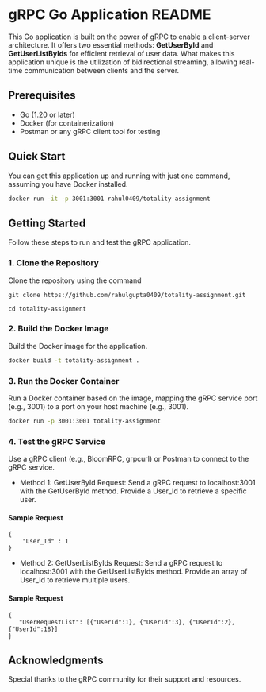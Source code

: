 # gRPC Go Application README
This Go application is built on the power of gRPC to enable a client-server architecture. It offers two essential methods: **GetUserById** and **GetUserListByIds** for efficient retrieval of user data. What makes this application unique is the utilization of bidirectional streaming, allowing real-time communication between clients and the server.



## Prerequisites
* Go (1.20 or later)
* Docker (for containerization)
* Postman or any gRPC client tool for testing

## Quick Start

You can get this application up and running with just one command, assuming you have Docker installed.
```bash
docker run -it -p 3001:3001 rahul0409/totality-assignment
```

## Getting Started
Follow these steps to run and test the gRPC application.

### 1. Clone the Repository
Clone the repository using the command
~~~ 
git clone https://github.com/rahulgupta0409/totality-assignment.git
~~~
```
cd totality-assignment
```
### 2. Build the Docker Image
Build the Docker image for the application.

```bash
docker build -t totality-assignment .
```
### 3. Run the Docker Container
Run a Docker container based on the image, mapping the gRPC service port (e.g., 3001) to a port on your host machine (e.g., 3001).

```bash
docker run -p 3001:3001 totality-assignment 
```
### 4. Test the gRPC Service
Use a gRPC client (e.g., BloomRPC, grpcurl) or Postman to connect to the gRPC service.
* Method 1: GetUserById
Request: Send a gRPC request to localhost:3001 with the GetUserById method. Provide a User_Id to retrieve a specific user.

#### Sample Request
```
{
    "User_Id" : 1
}
```

* Method 2: GetUserListByIds
Request: Send a gRPC request to localhost:3001 with the GetUserListByIds method. Provide an array of User_Id to retrieve multiple users.

#### Sample Request
```
{
   "UserRequestList": [{"UserId":1}, {"UserId":3}, {"UserId":2},  {"UserId":18}]
}
```

## Acknowledgments
Special thanks to the gRPC community for their support and resources.
